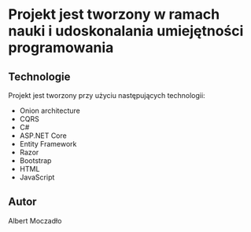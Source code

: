 # Projekt jest tworzony w ramach nauki i udoskonalania umiejętności programowania

## Technologie

Projekt jest tworzony przy użyciu następujących technologii:

- Onion architecture
- CQRS
- C#
- ASP.NET Core
- Entity Framework
- Razor
- Bootstrap
- HTML
- JavaScript

## Autor

 Albert Moczadło

